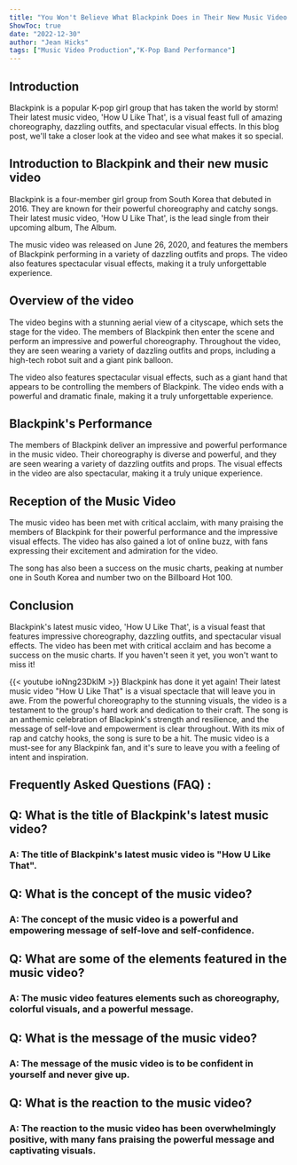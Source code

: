 ```yaml
---
title: "You Won't Believe What Blackpink Does in Their New Music Video 'How U Like That'!"
ShowToc: true 
date: "2022-12-30"
author: "Jean Hicks" 
tags: ["Music Video Production","K-Pop Band Performance"]
---
```

## Introduction

Blackpink is a popular K-pop girl group that has taken the world by storm! Their latest music video, 'How U Like That', is a visual feast full of amazing choreography, dazzling outfits, and spectacular visual effects. In this blog post, we'll take a closer look at the video and see what makes it so special.

## Introduction to Blackpink and their new music video

Blackpink is a four-member girl group from South Korea that debuted in 2016. They are known for their powerful choreography and catchy songs. Their latest music video, 'How U Like That', is the lead single from their upcoming album, The Album.

The music video was released on June 26, 2020, and features the members of Blackpink performing in a variety of dazzling outfits and props. The video also features spectacular visual effects, making it a truly unforgettable experience.

## Overview of the video

The video begins with a stunning aerial view of a cityscape, which sets the stage for the video. The members of Blackpink then enter the scene and perform an impressive and powerful choreography. Throughout the video, they are seen wearing a variety of dazzling outfits and props, including a high-tech robot suit and a giant pink balloon.

The video also features spectacular visual effects, such as a giant hand that appears to be controlling the members of Blackpink. The video ends with a powerful and dramatic finale, making it a truly unforgettable experience.

## Blackpink's Performance

The members of Blackpink deliver an impressive and powerful performance in the music video. Their choreography is diverse and powerful, and they are seen wearing a variety of dazzling outfits and props. The visual effects in the video are also spectacular, making it a truly unique experience.

## Reception of the Music Video

The music video has been met with critical acclaim, with many praising the members of Blackpink for their powerful performance and the impressive visual effects. The video has also gained a lot of online buzz, with fans expressing their excitement and admiration for the video.

The song has also been a success on the music charts, peaking at number one in South Korea and number two on the Billboard Hot 100.

## Conclusion

Blackpink's latest music video, 'How U Like That', is a visual feast that features impressive choreography, dazzling outfits, and spectacular visual effects. The video has been met with critical acclaim and has become a success on the music charts. If you haven't seen it yet, you won't want to miss it!

{{< youtube ioNng23DkIM >}} 
Blackpink has done it yet again! Their latest music video "How U Like That" is a visual spectacle that will leave you in awe. From the powerful choreography to the stunning visuals, the video is a testament to the group's hard work and dedication to their craft. The song is an anthemic celebration of Blackpink's strength and resilience, and the message of self-love and empowerment is clear throughout. With its mix of rap and catchy hooks, the song is sure to be a hit. The music video is a must-see for any Blackpink fan, and it's sure to leave you with a feeling of intent and inspiration.

## Frequently Asked Questions (FAQ) :
<h2>Q: What is the title of Blackpink's latest music video?</h2>

<h3>A: The title of Blackpink's latest music video is "How U Like That".</h3>

<h2>Q: What is the concept of the music video?</h2>

<h3>A: The concept of the music video is a powerful and empowering message of self-love and self-confidence.</h3>

<h2>Q: What are some of the elements featured in the music video?</h2>

<h3>A: The music video features elements such as choreography, colorful visuals, and a powerful message.</h3>

<h2>Q: What is the message of the music video?</h2>

<h3>A: The message of the music video is to be confident in yourself and never give up.</h3>

<h2>Q: What is the reaction to the music video?</h2>

<h3>A: The reaction to the music video has been overwhelmingly positive, with many fans praising the powerful message and captivating visuals.</h3>





